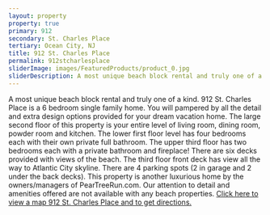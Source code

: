 ```yaml
---
layout: property
property: true
primary: 912
secondary: St. Charles Place
tertiary: Ocean City, NJ
title: 912 St. Charles Place
permalink: 912stcharlesplace
sliderImage: images/FeaturedProducts/product_0.jpg
sliderDescription: A most unique beach block rental and truly one of a kind. 912 St. Charles Place is a 6 bedroom single family home. You will pampered by all the detail and extra design options provided for your dream vacation home.
---
```


A most unique beach block rental and truly one of a kind. 912 St. Charles Place is a 6 bedroom single family home. You will pampered by all the detail and extra design options provided for your dream vacation home. The large second floor of this property is your entire level of living room, dining room, powder room and kitchen. The lower first floor level has four bedrooms each with their own private full bathroom. The upper third floor has two bedrooms each with a private bathroom and fireplace! There are six decks provided with views of the beach. The third floor front deck has view all the way to Atlantic City skyline. There are 4 parking spots (2 in garage and 2 under the back decks). This property is another luxurious home by the owners/managers of PearTreeRun.com. Our attention to detail and amenities offered are not available with any beach properties. <a href="http://maps.google.com/maps?f=q&amp;source=s_q&amp;hl=en&amp;geocode=&amp;q=908+St+Charles+Pl,+Ocean+City,+NJ+08226&amp;sll=39.430124,-74.632988&amp;sspn=0.012116,0.015922&amp;ie=UTF8&amp;ll=39.290601,-74.55554&amp;spn=0.031886,0.054932&amp;z=14&amp;iwloc=A&amp;output=embed" rel="map" title="912 St. Charles Place, Ocean City, NJ 08226" class="cboxelement">Click here to view a map 912 St. Charles Place and to get directions.</a>
